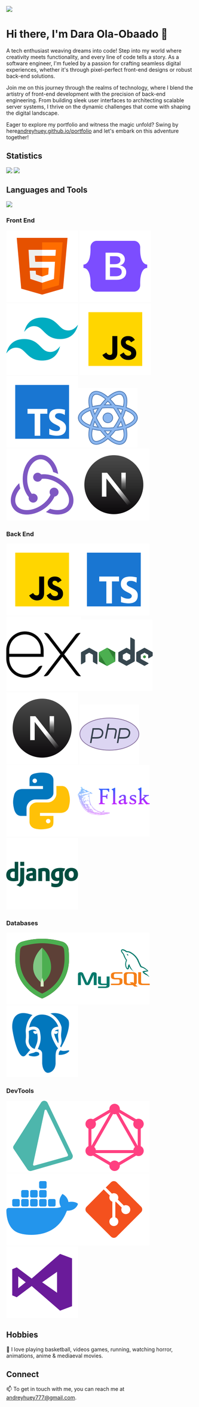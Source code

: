 ![](https://komarev.com/ghpvc/?username=Andreyhuey)

# Hi there, I'm Dara Ola-Obaado 👋

A tech enthusiast weaving dreams into code! Step into my world where creativity meets functionality, and every line of code tells a story. As a software engineer, I'm fueled by a passion for crafting seamless digital experiences, whether it's through pixel-perfect front-end designs or robust back-end solutions.

Join me on this journey through the realms of technology, where I blend the artistry of front-end development with the precision of back-end engineering. From building sleek user interfaces to architecting scalable server systems, I thrive on the dynamic challenges that come with shaping the digital landscape.

Eager to explore my portfolio and witness the magic unfold? Swing by here[andreyhuey.github.io/portfolio](https://andreyhuey.github.io/portfolio/) and let's embark on this adventure together!

## Statistics

![](https://github-readme-stats.vercel.app/api?username=Andreyhuey&show_icons=true&theme=ambient_gradient&) ![](https://github-readme-streak-stats.herokuapp.com/?user=Andreyhuey&)

## Languages and Tools

![](https://github-readme-stats.vercel.app/api/top-langs?username=Andreyhuey&show_icons=true&locale=en&layout=compact&langs_count=20)

### Front End

![html](https://raw.githubusercontent.com/Andreyhuey/portfolio/main/src/assets/tools/html.svg) ![bootstrap](https://raw.githubusercontent.com/Andreyhuey/portfolio/main/src/assets/tools/bootstrap.svg) ![tailwindcss](https://raw.githubusercontent.com/Andreyhuey/portfolio/main/src/assets/tools/tailwindcss.svg) ![javascript](https://raw.githubusercontent.com/Andreyhuey/portfolio/main/src/assets/tools/javascript.svg)![typescript](https://raw.githubusercontent.com/Andreyhuey/portfolio/main/src/assets/tools/typescript.svg)![react](https://raw.githubusercontent.com/Andreyhuey/portfolio/main/src/assets/tools/react.svg)![redux](https://raw.githubusercontent.com/Andreyhuey/portfolio/main/src/assets/tools/redux.svg)![nextjs](https://raw.githubusercontent.com/Andreyhuey/portfolio/main/src/assets/tools/nextjs.svg)

### Back End

![javascript](https://raw.githubusercontent.com/Andreyhuey/portfolio/main/src/assets/tools/javascript.svg)![typescript](https://raw.githubusercontent.com/Andreyhuey/portfolio/main/src/assets/tools/typescript.svg)
![expressjs](https://raw.githubusercontent.com/Andreyhuey/portfolio/main/src/assets/tools/expressjs.svg)![nodejs](https://raw.githubusercontent.com/Andreyhuey/portfolio/main/src/assets/tools/nodejs.svg)![Next](https://raw.githubusercontent.com/Andreyhuey/portfolio/main/src/assets/tools/nextjs.svg)
![php](https://raw.githubusercontent.com/Andreyhuey/portfolio/main/src/assets/tools/php.svg)![python](https://raw.githubusercontent.com/Andreyhuey/portfolio/main/src/assets/tools/python.svg)![Flask](https://raw.githubusercontent.com/Andreyhuey/portfolio/main/src/assets/tools/flask.svg) ![Django](https://raw.githubusercontent.com/Andreyhuey/portfolio/main/src/assets/tools/django.svg)

### Databases

![mongodb](https://raw.githubusercontent.com/Andreyhuey/portfolio/main/src/assets/tools/mongodb.svg)![mysql](https://raw.githubusercontent.com/Andreyhuey/portfolio/main/src/assets/tools/mysql.svg)![postgres](https://raw.githubusercontent.com/Andreyhuey/portfolio/main/src/assets/tools/postgres.svg)

### DevTools

![prisma](https://raw.githubusercontent.com/Andreyhuey/portfolio/main/src/assets/tools/prisma.svg)![graphql](https://raw.githubusercontent.com/Andreyhuey/portfolio/main/src/assets/tools/graphql.svg)![docker](https://raw.githubusercontent.com/Andreyhuey/portfolio/main/src/assets/tools/docker.svg)![git](https://raw.githubusercontent.com/Andreyhuey/portfolio/main/src/assets/tools/git.svg)![code](https://raw.githubusercontent.com/Andreyhuey/portfolio/main/src/assets/tools/visual-studio.svg)

## Hobbies

💬 I love playing basketball, videos games, running, watching horror, animations, anime & mediaeval movies.

## Connect

📫 To get in touch with me, you can reach me at andreyhuey777@gmail.com.
